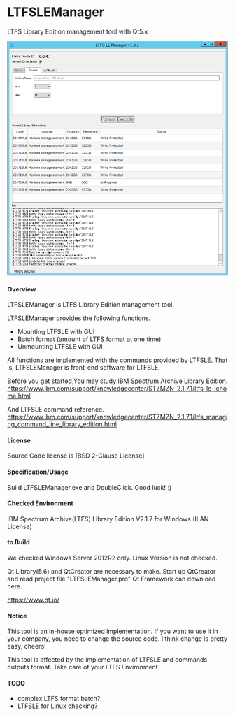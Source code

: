 # LTFSLEManager
LTFS Library Edition management tool with Qt5.x

![LTFSLEManager](https://github.com/KengoSawa2/LTFSLEManager/blob/master/SS/LTFSLEManager.png "LTFSLEManager")

#### Overview
LTFSLEManager is LTFS Library Edition management tool.

LTFSLEManager provides the following functions.

- Mounting LTFSLE with GUI
- Batch format (amount of LTFS format at one time)
- Unmounting LTFSLE with GUI

All functions are implemented with the commands provided by LTFSLE.
That is, LTFSLEManager is front-end software for LTFSLE.

Before you get started,You may study IBM Spectrum Archive Library Edition.
https://www.ibm.com/support/knowledgecenter/STZMZN_2.1.7.1/ltfs_le_ichome.html

And LTFSLE command reference.
https://www.ibm.com/support/knowledgecenter/STZMZN_2.1.7.1/ltfs_managing_command_line_library_edition.html

#### License

Source Code license is [BSD 2-Clause License]  

#### Specification/Usage

Build LTFSLEManager.exe and DoubleClick. Good luck! :)

#### Checked Environment

IBM Spectrum Archive(LTFS) Library Edition V2.1.7 for Windows (ILAN License)

#### to Build
We checked Windows Server 2012R2 only.
Linux Version is not checked.

Qt Library(5.6) and QtCreator are necessary to make.
Start up QtCreator and read project file "LTFSLEManager.pro"
Qt Framework can download here.

https://www.qt.io/

#### Notice
This tool is an in-house optimized implementation.
If you want to use it in your company, you need to change the source code.
I think change is pretty easy, cheers!

This tool is affected by the implementation of LTFSLE and commands outputs format.
Take care of your LTFS Environment.



#### TODO
- complex LTFS format batch?
- LTFSLE for Linux checking?

